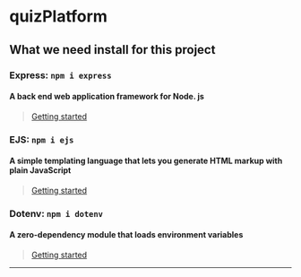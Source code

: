 # quizPlatform

## What we need install for this project

### Express: ```npm i express```
#### A back end web application framework for Node. js
> [Getting started](https://expressjs.com/en/starter/installing.html)

### EJS: ```npm i ejs```
#### A simple templating language that lets you generate HTML markup with plain JavaScript
> [Getting started](https://ejs.co/#install)

### Dotenv: ```npm i dotenv```
#### A zero-dependency module that loads environment variables
> [Getting started](https://github.com/motdotla/dotenv#readme)
---
